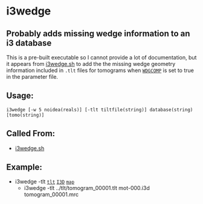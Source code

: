 # i3wedge

## Probably adds missing wedge information to an i3 database
This is a pre-built executable so I cannot provide a lot of documentation, but
it appears from [i3wedge.sh](i3wedge.md) to add the the missing wedge geometry
information included in `.tlt` files for tomograms when
[`WDGCOMP`](i3param.md#wdgcomp) is set to true in the parameter file.

## Usage:
`i3wedge [-w 5 noidea(reals)] [-tlt tiltfile(string)] database(string)
[tomo(string)]`

## Called From:
* [i3wedge.sh](i3wedge.md)

## Example:
* i3wedge -tlt [`tlt`](maps.md#tlt) [`I3D`](i3setup.md#i3d) [`map`](maps.md#map)
    * i3wedge -tlt ../tlt/tomogram\_00001.tlt mot-000.i3d tomogram\_00001.mrc
